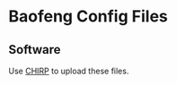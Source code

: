 # Baofeng Config Files

## Software

Use [CHIRP](https://chirp.danplanet.com/projects/chirp/wiki/Download) to upload these files.
